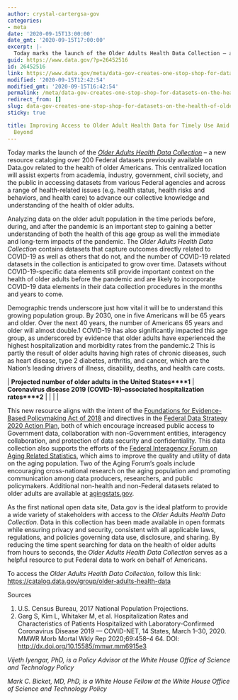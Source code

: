 ```yaml
---
author: crystal-cartergsa-gov
categories:
- meta
date: '2020-09-15T13:00:00'
date_gmt: '2020-09-15T17:00:00'
excerpt: |-
  Today marks the launch of the Older Adults Health Data Collection – a new resource cataloging over 200 Federal datasets previously available on Data.gov related to the health of older Americans. This centralized location will assist experts from academia, industry,…
guid: https://www.data.gov/?p=26452516
id: 26452516
link: https://www.data.gov/meta/data-gov-creates-one-stop-shop-for-datasets-on-the-health-of-older-adults/
modified: '2020-09-15T12:42:54'
modified_gmt: '2020-09-15T16:42:54'
permalink: /meta/data-gov-creates-one-stop-shop-for-datasets-on-the-health-of-older-adults/
redirect_from: []
slug: data-gov-creates-one-stop-shop-for-datasets-on-the-health-of-older-adults
sticky: true

title: Improving Access to Older Adult Health Data for Timely Use Amid COVID-19 and
  Beyond
---
```


Today marks the launch of the [*Older Adults Health Data Collection*](https://catalog.data.gov/group/older-adults-health-data) – a new resource cataloging over 200 Federal datasets previously available on Data.gov related to the health of older Americans. This centralized location will assist experts from academia, industry, government, civil society, and the public in accessing datasets from various Federal agencies and across a range of health-related issues (e.g. health status, health risks and behaviors, and health care) to advance our collective knowledge and understanding of the health of older adults.

Analyzing data on the older adult population in the time periods before, during, and after the pandemic is an important step to gaining a better understanding of both the health of this age group as well the immediate and long-term impacts of the pandemic. The *Older Adults Health Data Collection* contains datasets that capture outcomes directly related to COVID-19 as well as others that do not, and the number of COVID-19 related datasets in the collection is anticipated to grow over time. Datasets without COVID-19-specific data elements still provide important context on the health of older adults before the pandemic and are likely to incorporate COVID-19 data elements in their data collection procedures in the months and years to come.

Demographic trends underscore just how vital it will be to understand this growing population group. By 2030, one in five Americans will be 65 years and older. Over the next 40 years, the number of Americans 65 years and older will almost double.1 COVID-19 has also significantly impacted this age group, as underscored by evidence that older adults have experienced the highest hospitalization and morbidity rates from the pandemic.2 This is partly the result of older adults having high rates of chronic diseases, such as heart disease, type 2 diabetes, arthritis, and cancer, which are the Nation’s leading drivers of illness, disability, deaths, and health care costs.

| **Projected number of older adults** **in the United States****1** | **Coronavirus disease 2019 (COVID-19)–associated hospitalization rates****2** |
|  |  |

This new resource aligns with the intent of the [Foundations for Evidence-Based Policymaking Act of 2018](https://www.whitehouse.gov/wp-content/uploads/2019/07/M-19-23.pdf) and directives in the [Federal Data Strategy 2020 Action Plan](https://strategy.data.gov/action-plan/), both of which encourage increased public access to Government data, collaboration with non-Government entities, interagency collaboration, and protection of data security and confidentiality. This data collection also supports the efforts of the [Federal Interagency Forum on Aging Related Statistics](https://www.agingstats.gov/), which aims to improve the quality and utility of data on the aging population. Two of the Aging Forum’s goals include encouraging cross-national research on the aging population and promoting communication among data producers, researchers, and public policymakers. Additional non-health and non-Federal datasets related to older adults are available at [agingstats.gov](https://www.agingstats.gov/).

As the first national open data site, Data.gov is the ideal platform to provide a wide variety of stakeholders with access to the *Older Adults Health Data Collection*. Data in this collection has been made available in open formats while ensuring privacy and security, consistent with all applicable laws, regulations, and policies governing data use, disclosure, and sharing. By reducing the time spent searching for data on the health of older adults from hours to seconds, the *Older Adults Health Data Collection* serves as a helpful resource to put Federal data to work on behalf of Americans.

To access the *Older Adults Health Data Collection*, follow this link: <https://catalog.data.gov/group/older-adults-health-data>

Sources

1. U.S. Census Bureau, 2017 National Population Projections.
2. Garg S, Kim L, Whitaker M, et al. Hospitalization Rates and Characteristics of Patients Hospitalized with Laboratory-Confirmed Coronavirus Disease 2019 — COVID-NET, 14 States, March 1–30, 2020. MMWR Morb Mortal Wkly Rep 2020;69:458–4 64. DOI: <http://dx.doi.org/10.15585/mmwr.mm6915e3>

*Vijeth Iyengar, PhD, is a Policy Advisor at the White House Office of Science and Technology Policy*

*Mark C. Bicket, MD, PhD, is a White House Fellow at the White House Office of Science and Technology Policy*
